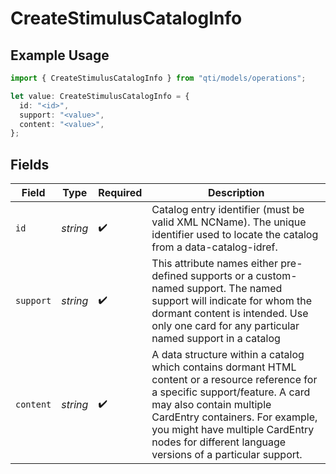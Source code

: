 # CreateStimulusCatalogInfo

## Example Usage

```typescript
import { CreateStimulusCatalogInfo } from "qti/models/operations";

let value: CreateStimulusCatalogInfo = {
  id: "<id>",
  support: "<value>",
  content: "<value>",
};
```

## Fields

| Field                                                                                                                                                                                                                                                                                              | Type                                                                                                                                                                                                                                                                                               | Required                                                                                                                                                                                                                                                                                           | Description                                                                                                                                                                                                                                                                                        |
| -------------------------------------------------------------------------------------------------------------------------------------------------------------------------------------------------------------------------------------------------------------------------------------------------- | -------------------------------------------------------------------------------------------------------------------------------------------------------------------------------------------------------------------------------------------------------------------------------------------------- | -------------------------------------------------------------------------------------------------------------------------------------------------------------------------------------------------------------------------------------------------------------------------------------------------- | -------------------------------------------------------------------------------------------------------------------------------------------------------------------------------------------------------------------------------------------------------------------------------------------------- |
| `id`                                                                                                                                                                                                                                                                                               | *string*                                                                                                                                                                                                                                                                                           | :heavy_check_mark:                                                                                                                                                                                                                                                                                 | Catalog entry identifier (must be valid XML NCName). The unique identifier used to locate the catalog from a data-catalog-idref.                                                                                                                                                                   |
| `support`                                                                                                                                                                                                                                                                                          | *string*                                                                                                                                                                                                                                                                                           | :heavy_check_mark:                                                                                                                                                                                                                                                                                 | This attribute names either pre-defined supports or a custom-named support. The named support will indicate for whom the dormant content is intended. Use only one card for any particular named support in a catalog                                                                              |
| `content`                                                                                                                                                                                                                                                                                          | *string*                                                                                                                                                                                                                                                                                           | :heavy_check_mark:                                                                                                                                                                                                                                                                                 | A data structure within a catalog which contains dormant HTML content or a resource reference for a specific support/feature. A card may also contain multiple CardEntry containers. For example, you might have multiple CardEntry nodes for different language versions of a particular support. |